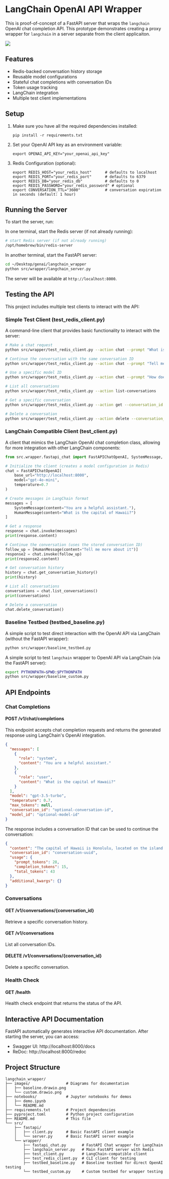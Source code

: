 # LangChain OpenAI API Wrapper

This is proof-of-concept of a FastAPI server that wraps the `langchain` OpenAI chat completion API.  This prototype demonstrates creating a proxy wrapper for `langchain` in a server separate from the client applicaiton. 

![](images/custom.drawio.png)

## Features

- Redis-backed conversation history storage
- Reusable model configurations
- Stateful chat completions with conversation IDs
- Token usage tracking
- LangChain integration
- Multiple test client implementations

## Setup

1. Make sure you have all the required dependencies installed:
   ```
   pip install -r requirements.txt
   ```

2. Set your OpenAI API key as an environment variable:
   ```
   export OPENAI_API_KEY="your_openai_api_key"
   ```

3. Redis Configuration (optional):
   ```
   export REDIS_HOST="your_redis_host"      # defaults to localhost
   export REDIS_PORT="your_redis_port"      # defaults to 6379
   export REDIS_DB="your_redis_db"          # defaults to 0
   export REDIS_PASSWORD="your_redis_password" # optional
   export CONVERSATION_TTL="3600"           # conversation expiration in seconds (default: 1 hour)
   ```

## Running the Server

To start the server, run:

In one terminal, start the Redis server (if not already running):
```bash
# start Redis server (if not already running)
/opt/homebrew/bin/redis-server 
```

In another terminal, start the FastAPI server:
```bash
cd ~/Desktop/genai/langchain_wrapper
python src/wrapper/langchain_server.py
```

The server will be available at `http://localhost:8000`.

## Testing the API

This project includes multiple test clients to interact with the API:

### Simple Test Client (test_redis_client.py)

A command-line client that provides basic functionality to interact with the server:

```bash
# Make a chat request
python src/wrapper/test_redis_client.py --action chat --prompt "What is the capital of Hawaii?"

# Continue the conversation with the same conversation ID
python src/wrapper/test_redis_client.py --action chat --prompt "Tell me more about it" --conversation_id "your-conversation-id"

# Use a specific model ID
python src/wrapper/test_redis_client.py --action chat --prompt "How does AI work?" --model_id "your-model-id"

# List all conversations
python src/wrapper/test_redis_client.py --action list-conversations

# Get a specific conversation
python src/wrapper/test_redis_client.py --action get --conversation_id "your-conversation-id"

# Delete a conversation
python src/wrapper/test_redis_client.py --action delete --conversation_id "your-conversation-id"
```

### LangChain Compatible Client (test_client.py)

A client that mimics the LangChain OpenAI chat completion class, allowing for more integration with other LangChain components:

```python
from src.wrapper.fastapi_chat import FastAPIChatOpenAI, SystemMessage, HumanMessage

# Initialize the client (creates a model configuration in Redis)
chat = FastAPIChatOpenAI(
    base_url="http://localhost:8000",
    model="gpt-4o-mini",
    temperature=0.7
)

# Create messages in LangChain format
messages = [
    SystemMessage(content="You are a helpful assistant."),
    HumanMessage(content="What is the capital of Hawaii?")
]

# Get a response
response = chat.invoke(messages)
print(response.content)

# Continue the conversation (uses the stored conversation ID)
follow_up = [HumanMessage(content="Tell me more about it")]
response2 = chat.invoke(follow_up)
print(response2.content)

# Get conversation history
history = chat.get_conversation_history()
print(history)

# List all conversations
conversations = chat.list_conversations()
print(conversations)

# Delete a conversation
chat.delete_conversation()
```

### Baseline Testbed (testbed_baseline.py)

A simple script to test direct interaction with the OpenAI API via LangChain (without the FastAPI wrapper):

```bash
python src/wrapper/baseline_testbed.py
```

A simple script to test `langchain` wrapper to OpenAI API via LangChain (via the FastAPI server):

```bash
export PYTHONPATH=$PWD:$PYTHONPATH
python src/wrapper/baseline_custom.py
```

## API Endpoints

### Chat Completions

#### POST /v1/chat/completions

This endpoint accepts chat completion requests and returns the generated response using LangChain's OpenAI integration.

```json
{
  "messages": [
    {
      "role": "system",
      "content": "You are a helpful assistant."
    },
    {
      "role": "user",
      "content": "What is the capital of Hawaii?"
    }
  ],
  "model": "gpt-3.5-turbo",
  "temperature": 0.7,
  "max_tokens": null,
  "conversation_id": "optional-conversation-id",
  "model_id": "optional-model-id"
}
```

The response includes a conversation ID that can be used to continue the conversation:

```json
{
  "content": "The capital of Hawaii is Honolulu, located on the island of Oahu.",
  "conversation_id": "conversation-uuid",
  "usage": {
    "prompt_tokens": 28,
    "completion_tokens": 15,
    "total_tokens": 43
  },
  "additional_kwargs": {}
}
```

### Conversations

#### GET /v1/conversations/{conversation_id}

Retrieve a specific conversation history.

#### GET /v1/conversations

List all conversation IDs.

#### DELETE /v1/conversations/{conversation_id}

Delete a specific conversation.

### Health Check

#### GET /health

Health check endpoint that returns the status of the API.

## Interactive API Documentation

FastAPI automatically generates interactive API documentation. After starting the server, you can access:

- Swagger UI: http://localhost:8000/docs
- ReDoc: http://localhost:8000/redoc

## Project Structure

```
langchain_wrapper/
├── images/                # Diagrams for documentation
│   ├── baseline.drawio.png
│   └── custom.drawio.png
├── notebooks/             # Jupyter notebooks for demos
│   ├── demo.ipynb
│   └── README.md
├── requirements.txt       # Project dependencies
├── pyproject.toml         # Python project configuration
├── README.md              # This file
└── src/
    ├── fastapi/
    │   ├── client.py      # Basic FastAPI client example
    │   └── server.py      # Basic FastAPI server example
    └── wrapper/
        ├── fastapi_chat.py       # FastAPI Chat wrapper for LangChain
        ├── langchain_server.py   # Main FastAPI server with Redis
        ├── test_client.py        # LangChain-compatible client
        ├── test_redis_client.py  # CLI client for testing
        ├── testbed_baseline.py   # Baseline testbed for direct OpenAI testing
        └── testbed_custom.py     # Custom testbed for wrapper testing
```